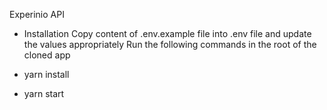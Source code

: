 Experinio API

- Installation
Copy content of .env.example file into .env file and update the values appropriately
Run the following commands in the root of the cloned app

- yarn install
- yarn start